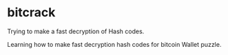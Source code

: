 # bitcrack
Trying to make a fast decryption of Hash codes.

Learning how to make fast decryption hash codes for bitcoin Wallet puzzle.
